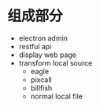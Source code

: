 
# 组成部分

- electron admin
- restful api
- display web page
- transform local source  
  - eagle
  - pixcall
  - billfish
  - normal local file